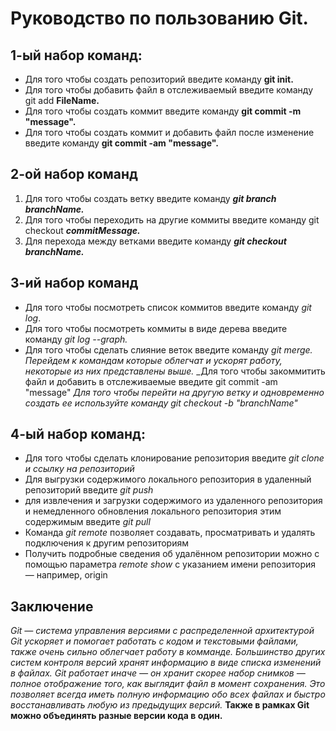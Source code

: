 # Руководство по пользованию Git.

## 1-ый набор команд:

* Для того чтобы создать репозиторий введите команду __git init.__
* Для того чтобы добавить файл в отслеживаемый введите команду git add __FileName.__
* Для того чтобы создать коммит введите команду __git commit -m "message".__
* Для того чтобы создать коммит и добавить файл после изменение введите команду __git commit -am "message".__

## 2-ой набор команд

1. Для того чтобы создать ветку введите команду ***git branch branchName.***
2. Для того чтобы переходить на другие коммиты введите команду git checkout ***commitMessage.***
3. Для перехода между ветками введите команду ***git checkout branchName.***

## 3-ий набор команд

* Для того чтобы посмотреть список коммитов введите команду _git log_.
* Для того чтобы посмотреть коммиты в виде дерева введите команду _git log --graph._
* Для того чтобы сделать слияние веток введите команду _git merge._
_Перейдем к командам которые облегчат и ускорят работу, некоторые из них представлены выше._
_Для того чтобы закоммитить файл и добавить в отслеживаемые введите git commit -am "message"
_Для того чтобы перейти на другую ветку и одновременно создать ее используйте команду git checkout -b "branchName"_

## 4-ый набор команд:

* Для того чтобы сделать клонирование репозитория введите _git clone и ссылку на репозиторий_
* Для выгрузки содержимого локального репозитория в удаленный репозиторий введите _git push_
*  для извлечения и загрузки содержимого из удаленного репозитория и немедленного обновления локального репозитория этим содержимым введите _git pull_
* Команда _git remote_ позволяет создавать, просматривать и удалять подключения к другим репозиториям
* Получить подробные сведения об удалённом репозитории можно с помощью параметра _remote show_ с указанием имени репозитория — например, origin

## Заключение

*Git — система управления версиями с распределенной архитектурой*
_Git ускоряет и помогает работать с кодом и текстовыми файлами, также очень сильно облегчает работу в комманде._
_Большинство других систем контроля версий хранят информацию в виде списка изменений в файлах. Git работает иначе — он хранит скорее набор снимков — полное отображение того, как выглядит файл в момент сохранения._
_Это позволяет всегда иметь полную информацию обо всех файлах и быстро восстанавливать любую из предыдущих версий._
**Также в рамках Git можно объединять разные версии кода в один.**

